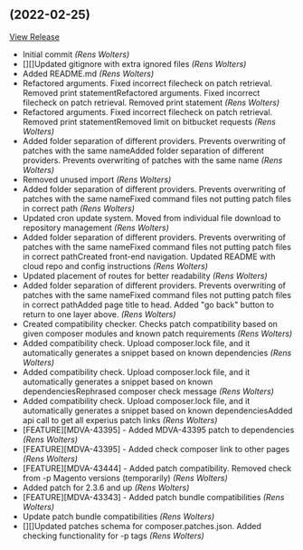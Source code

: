 ##  (2022-02-25)

[View Release](git@github.com:experius/Experius-Patcher.git/commits/tag/)

*  Initial commit *(Rens Wolters)*
*  [][]Updated gitignore with extra ignored files *(Rens Wolters)*
*  Added README.md *(Rens Wolters)*
*  Refactored arguments. Fixed incorrect filecheck on patch retrieval. Removed print statementRefactored arguments. Fixed incorrect filecheck on patch retrieval. Removed print statement *(Rens Wolters)*
*  Refactored arguments. Fixed incorrect filecheck on patch retrieval. Removed print statementRemoved limit on bitbucket requests *(Rens Wolters)*
*  Added folder separation of different providers. Prevents overwriting of patches with the same nameAdded folder separation of different providers. Prevents overwriting of patches with the same name *(Rens Wolters)*
*  Removed unused import *(Rens Wolters)*
*  Added folder separation of different providers. Prevents overwriting of patches with the same nameFixed command files not putting patch files in correct path *(Rens Wolters)*
*  Updated cron update system. Moved from individual file download to repository management *(Rens Wolters)*
*  Added folder separation of different providers. Prevents overwriting of patches with the same nameFixed command files not putting patch files in correct pathCreated front-end navigation. Updated README with cloud repo and config instructions *(Rens Wolters)*
*  Updated placement of routes for better readability *(Rens Wolters)*
*  Added folder separation of different providers. Prevents overwriting of patches with the same nameFixed command files not putting patch files in correct pathAdded page title to head. Added "go back" button to return to one layer above. *(Rens Wolters)*
*  Created compatibility checker. Checks patch compatibility based on given composer modules and known patch requirements *(Rens Wolters)*
*  Added compatibility check. Upload composer.lock file, and it automatically generates a snippet based on known dependencies *(Rens Wolters)*
*  Added compatibility check. Upload composer.lock file, and it automatically generates a snippet based on known dependenciesRephrased composer check message *(Rens Wolters)*
*  Added compatibility check. Upload composer.lock file, and it automatically generates a snippet based on known dependenciesAdded api call to get all experius patch links *(Rens Wolters)*
*  [FEATURE][MDVA-43395] - Added MDVA-43395 patch to dependencies *(Rens Wolters)*
*  [FEATURE][MDVA-43395] - Added check composer link to other pages *(Rens Wolters)*
*  [FEATURE][MDVA-43444] - Added patch compatibility. Removed check from -p Magento versions (temporarily) *(Rens Wolters)*
*  Added patch for 2.3.6 and up *(Rens Wolters)*
*  [FEATURE][MDVA-43343] - Added patch bundle compatibilities *(Rens Wolters)*
*  Update patch bundle compatibilities *(Rens Wolters)*
*  [][]Updated patches schema for composer.patches.json. Added checking functionality for -p tags *(Rens Wolters)*


